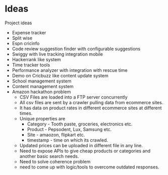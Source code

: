 # Ideas
Project ideas

- Expense tracker
- Split wise
- Espn cricinfo
- Code review suggestion finder with configurable suggestions
- Swiggy with live tracking integration mobile
- Hackerrank like system
- Time tracker tools
- Performance analyzer with integration with rescue time
- Demo on Cricbuzz like content update system
- School management system
- Content management system
- Amazon hackathon problem
    - CSV Files are loaded into a FTP server concurrently
    - All csv files are sent by a crawler pulling data from ecommerce sites.
    - It has data on product rates in different ecommerce sites at different times.
    - Unique properties are
        - Category - Tooth paste, groceries, electronics etc.
        - Product - Pepsodent, Lux, Samsung etc.
        - Site - amaozon, flipkart etc.
        - timestamp - time on which its crawled.
    - Updated prices can be uploaded in different file in any line.
    - Need to expose APIs to give cheap products or categories and another basic search needs.
    - Need to solve coherence problem
    - need to come up with logic/tools to overcome outdated responses. 
